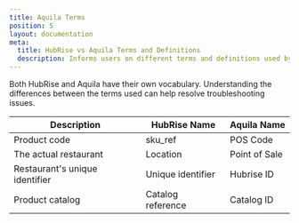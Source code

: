 ```yaml
---
title: Aquila Terms
position: 5
layout: documentation
meta:
  title: HubRise vs Aquila Terms and Definitions
  description: Informs users on different terms and definitions used by Aquila vs HubRise. Understanding differences can help resolve troubleshooting Aquila connection issues in the context of an integration with HubRise.
---
```


Both HubRise and Aquila have their own vocabulary. Understanding the differences between the terms used can help resolve troubleshooting issues.

| Description                    | HubRise Name      | Aquila Name   |
| ------------------------------ | ----------------- | ------------- |
| Product code                   | sku_ref           | POS Code      |
| The actual restaurant          | Location          | Point of Sale |
| Restaurant's unique identifier | Unique identifier | Hubrise ID    |
| Product catalog                | Catalog reference | Catalog ID    |
